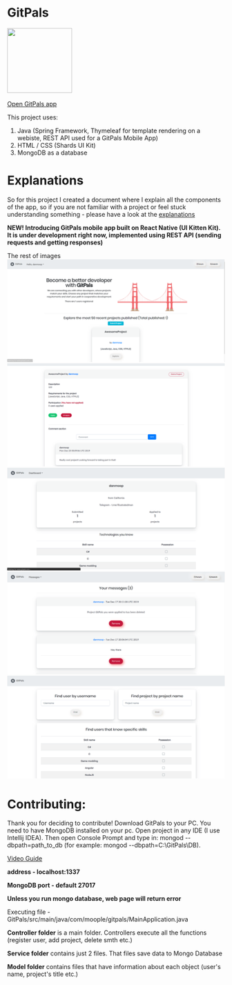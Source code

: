 # GitPals

<img src="https://image.flaticon.com/icons/svg/89/89341.svg" width="150" height="150">

[Open GitPals app](https://www.gitpals.com/)

This project uses:
1. Java (Spring Framework, Thymeleaf for template rendering on a webiste, REST API used for a GitPals Mobile App)
2. HTML / CSS (Shards UI Kit)
3. MongoDB as a database

# Explanations

So for this project I created a document where I explain all the components of the app, so if you are not familiar with a project or feel stuck understanding something - please have a look at the [explanations](https://github.com/danmoop/GitPals/blob/master/GitPals%20Review.pdf)


**NEW! Introducing GitPals mobile app built on React Native (UI Kitten Kit). It is under development right now, implemented using REST API (sending requests and getting responses)**

The rest of images
![image](gallery/1.png)
![image](gallery/2.png)
![image](gallery/3.png)
![image](gallery/4.png)
![image](gallery/5.png)

# Contributing:
Thank you for deciding to contribute! Download GitPals to your PC. You need to have MongoDB installed on your pc.
Open project in any IDE (I use Intellij IDEA). Then open Console Prompt and type in: mongod --dbpath=path_to_db (for example: mongod --dbpath=C:\GitPals\DB). 

[Video Guide](https://youtu.be/JbvxJyXmOEM)

**address - localhost:1337**

**MongoDB port - default 27017**

**Unless you run mongo database, web page will return error**

Executing file - GitPals/src/main/java/com/moople/gitpals/MainApplication.java

**Controller folder** is a main folder. Controllers execute all the functions (register user, add project, delete smth etc.)

**Service folder** contains just 2 files. That files save data to Mongo Database

**Model folder** contains files that have information about each object (user's name, project's title etc.)
